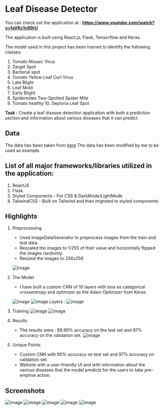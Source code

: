 # Leaf Disease Detector

You can check out the application at : **https://www.youtube.com/watch?v=faVKc1n89rU**

The application is built using React.js, Flask, Tensorflow and Keras.

The model used in this project has been trained to identify the following classes:

1. Tomato Mosaic Virus 
2. Target Spot 
3. Bacterial spot 
4. Tomato Yellow Leaf Curl Virus 
5. Late Blight 
6. Leaf Mold 
7. Early Blight 
8. Spidermites Two-Spotted Spider Mite 
9. Tomato healthy 10. Septoria Leaf Spot

**Task :** Create a leaf disease detection application with both a prediction section and information about various diseases that it can predict.

## Data

The data has been taken from [here](https://www.kaggle.com/kaustubhb999/tomatoleaf)
The data has been modified by me to be used as example.

## List of all major frameworks/libraries utilized in the application:

1. ReactJS
2. Flask
3. Styled Components - For CSS & DarkMode/LightMode
4. TailwindCSS - Built on Tailwind and then migrated to styled components

## Highlights

1. Preprocessing

   - Used ImageDataGenerator to preprocess images from the train and test data.
   - Rescaled the images to 1/255 of their value and horizontally flipped the images randomly.
   - Resized the images to 256x256.

   ![image](https://user-images.githubusercontent.com/43791878/135288857-1a3cb394-c720-4c1d-bbe0-9fbaacf28ef9.png)

2. The Model
   - I have built a custom CNN of 10 layers with loss as categorical crossentropy and optimizer as the Adam Optimizer from Keras.

   ![image](https://user-images.githubusercontent.com/43791878/135286779-8076df14-4d8a-4ff4-a9ef-fa239a49f436.png)
   ![image](https://user-images.githubusercontent.com/43791878/135286914-b2496d9f-986a-4839-96d3-150568fcc765.png)
   Layers :
   ![image](https://user-images.githubusercontent.com/43791878/135287623-360536dc-b68b-4be8-89ea-f97c51148409.png)


3. Training
   ![image](https://user-images.githubusercontent.com/43791878/135287718-665afc28-c66d-40b5-afef-d82b072a9505.png)
   ![image](https://user-images.githubusercontent.com/43791878/135287832-43d86f91-6292-48f2-bbff-edf1905261e8.png)

4. Results
   - The results were : 89.99% accuracy on the test set and 97% accuracy on the validation set.
   ![image](https://user-images.githubusercontent.com/43791878/135287933-522427f6-d899-4cd5-b720-c16926b0de85.png)

5. Unique Points
    - Custom CNN with 90% accuracy on test set and 97% accuracy on validation set.
    - Website with a user-friendly UI and with information about the various diseases that the model predicts for the users to take pre-emptive action.

## Screenshots
![image](https://user-images.githubusercontent.com/43791878/135307709-28da5c07-ccb0-408e-a23f-7c6059510bf2.png)
![image](https://user-images.githubusercontent.com/43791878/135307849-23288a6d-28fb-489f-81bb-da8ee783e6ef.png)
![image](https://user-images.githubusercontent.com/43791878/135307900-6779168e-8a97-46cf-a11a-0e911a30da92.png)
![image](https://user-images.githubusercontent.com/43791878/135307999-13d2fc25-35e2-43af-b521-b78d32a30f0b.png)
![image](https://user-images.githubusercontent.com/43791878/135308231-b80febe8-a7f2-4270-b943-d3bbe0d4615c.png)

